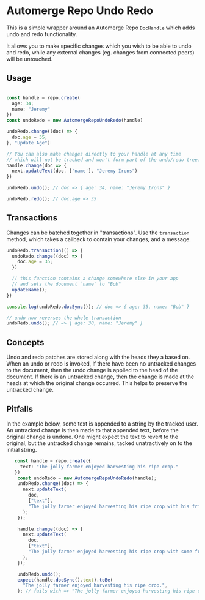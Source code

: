 # Automerge Repo Undo Redo

This is a simple wrapper around an Automerge Repo `DocHandle` which adds undo and redo functionality.

It allows you to make specific changes which you wish to be able to undo and redo, while any external changes (eg. changes from connected peers) will be untouched.

## Usage
```ts

const handle = repo.create(
  age: 34;
  name: "Jeremy"
})
const undoRedo = new AutomergeRepoUndoRedo(handle)

undoRedo.change((doc) => {
  doc.age = 35;
}, "Update Age")

// You can also make changes directly to your handle at any time 
// which will not be tracked and won't form part of the undo/redo tree.
handle.change(doc => {
  next.updateText(doc, ['name'], "Jeremy Irons")
})

undoRedo.undo(); // doc => { age: 34, name: "Jeremy Irons" }

undoRedo.redo(); // doc.age => 35
```

## Transactions

Changes can be batched together in "transactions". Use the `transaction` method, which takes a callback to contain your changes, and a message.

```ts
undoRedo.transaction(() => {
  undoRedo.change((doc) => {
    doc.age = 35;
  })

  // this function contains a change somewhere else in your app
  // and sets the document `name` to "Bob"
  updateName();
})

console.log(undoRedo.docSync()); // doc => { age: 35, name: "Bob" }

// undo now reverses the whole transaction
undoRedo.undo(); // => { age: 30, name: "Jeremy" }
```

## Concepts

Undo and redo patches are stored along with the heads they a based on. When an undo or redo is invoked, if there have been no untracked changes to the document, then the undo change is applied to the head of the document. If there is an untracked change, then the change is made at the heads at which the original change occurred. This helps to preserve the untracked change.

## Pitfalls
In the example below, some text is appended to a string by the tracked user. An untracked change is then made to that appended text, before the original change is undone. One might expect the text to revert to the original, but the untracked change remains, tacked unatractively on to the initial string.

```ts
   const handle = repo.create({
     text: "The jolly farmer enjoyed harvesting his ripe crop."
   })
    const undoRedo = new AutomergeRepoUndoRedo(handle);
    undoRedo.change((doc) => {
      next.updateText(
        doc,
        ["text"],
        "The jolly farmer enjoyed harvesting his ripe crop with his friends.",
      );
    });

    handle.change((doc) => {
      next.updateText(
        doc,
        ["text"],
        "The jolly farmer enjoyed harvesting his ripe crop with some friends.",
      );
    });

    undoRedo.undo();
    expect(handle.docSync().text).toBe(
      "The jolly farmer enjoyed harvesting his ripe crop.",
    ); // fails with => "The jolly farmer enjoyed harvesting his ripe cropome.",

```
